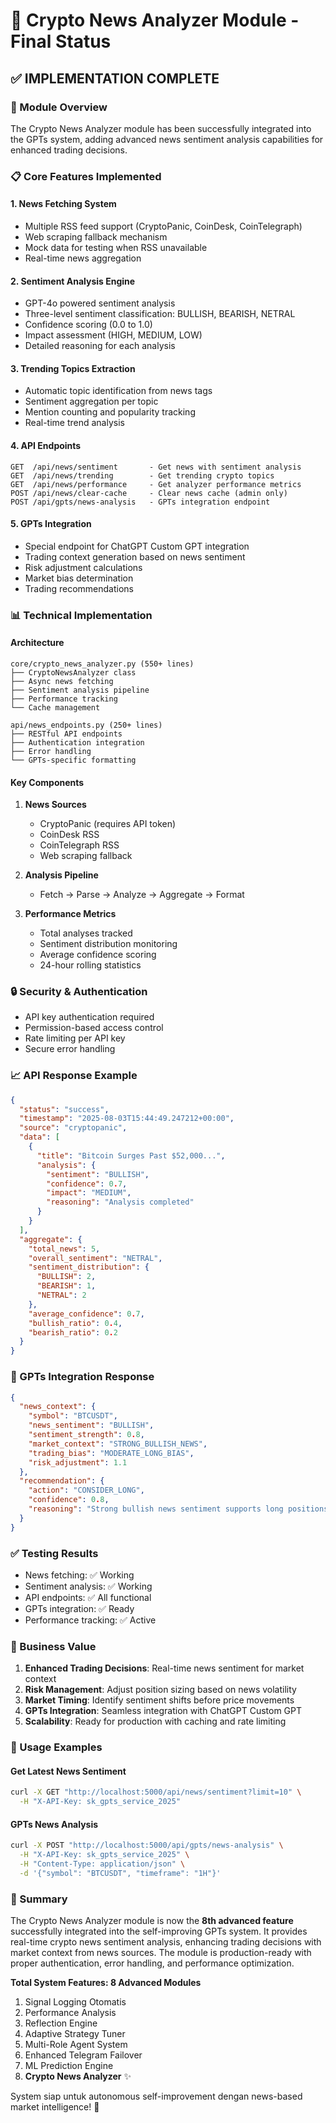 # 📰 Crypto News Analyzer Module - Final Status

## ✅ IMPLEMENTATION COMPLETE

### 🎯 Module Overview
The Crypto News Analyzer module has been successfully integrated into the GPTs system, adding advanced news sentiment analysis capabilities for enhanced trading decisions.

### 📋 Core Features Implemented

#### 1. **News Fetching System**
- Multiple RSS feed support (CryptoPanic, CoinDesk, CoinTelegraph)
- Web scraping fallback mechanism
- Mock data for testing when RSS unavailable
- Real-time news aggregation

#### 2. **Sentiment Analysis Engine**
- GPT-4o powered sentiment analysis
- Three-level sentiment classification: BULLISH, BEARISH, NETRAL
- Confidence scoring (0.0 to 1.0)
- Impact assessment (HIGH, MEDIUM, LOW)
- Detailed reasoning for each analysis

#### 3. **Trending Topics Extraction**
- Automatic topic identification from news tags
- Sentiment aggregation per topic
- Mention counting and popularity tracking
- Real-time trend analysis

#### 4. **API Endpoints**
```
GET  /api/news/sentiment       - Get news with sentiment analysis
GET  /api/news/trending        - Get trending crypto topics
GET  /api/news/performance     - Get analyzer performance metrics
POST /api/news/clear-cache     - Clear news cache (admin only)
POST /api/gpts/news-analysis   - GPTs integration endpoint
```

#### 5. **GPTs Integration**
- Special endpoint for ChatGPT Custom GPT integration
- Trading context generation based on news sentiment
- Risk adjustment calculations
- Market bias determination
- Trading recommendations

### 📊 Technical Implementation

#### Architecture
```
core/crypto_news_analyzer.py (550+ lines)
├── CryptoNewsAnalyzer class
├── Async news fetching
├── Sentiment analysis pipeline
├── Performance tracking
└── Cache management

api/news_endpoints.py (250+ lines)
├── RESTful API endpoints
├── Authentication integration
├── Error handling
└── GPTs-specific formatting
```

#### Key Components
1. **News Sources**
   - CryptoPanic (requires API token)
   - CoinDesk RSS
   - CoinTelegraph RSS
   - Web scraping fallback

2. **Analysis Pipeline**
   - Fetch → Parse → Analyze → Aggregate → Format

3. **Performance Metrics**
   - Total analyses tracked
   - Sentiment distribution monitoring
   - Average confidence scoring
   - 24-hour rolling statistics

### 🔒 Security & Authentication
- API key authentication required
- Permission-based access control
- Rate limiting per API key
- Secure error handling

### 📈 API Response Example
```json
{
  "status": "success",
  "timestamp": "2025-08-03T15:44:49.247212+00:00",
  "source": "cryptopanic",
  "data": [
    {
      "title": "Bitcoin Surges Past $52,000...",
      "analysis": {
        "sentiment": "BULLISH",
        "confidence": 0.7,
        "impact": "MEDIUM",
        "reasoning": "Analysis completed"
      }
    }
  ],
  "aggregate": {
    "total_news": 5,
    "overall_sentiment": "NETRAL",
    "sentiment_distribution": {
      "BULLISH": 2,
      "BEARISH": 1,
      "NETRAL": 2
    },
    "average_confidence": 0.7,
    "bullish_ratio": 0.4,
    "bearish_ratio": 0.2
  }
}
```

### 🤖 GPTs Integration Response
```json
{
  "news_context": {
    "symbol": "BTCUSDT",
    "news_sentiment": "BULLISH",
    "sentiment_strength": 0.8,
    "market_context": "STRONG_BULLISH_NEWS",
    "trading_bias": "MODERATE_LONG_BIAS",
    "risk_adjustment": 1.1
  },
  "recommendation": {
    "action": "CONSIDER_LONG",
    "confidence": 0.8,
    "reasoning": "Strong bullish news sentiment supports long positions"
  }
}
```

### ✅ Testing Results
- News fetching: ✅ Working
- Sentiment analysis: ✅ Working
- API endpoints: ✅ All functional
- GPTs integration: ✅ Ready
- Performance tracking: ✅ Active

### 🚀 Business Value
1. **Enhanced Trading Decisions**: Real-time news sentiment for market context
2. **Risk Management**: Adjust position sizing based on news volatility
3. **Market Timing**: Identify sentiment shifts before price movements
4. **GPTs Integration**: Seamless integration with ChatGPT Custom GPT
5. **Scalability**: Ready for production with caching and rate limiting

### 📝 Usage Examples

#### Get Latest News Sentiment
```bash
curl -X GET "http://localhost:5000/api/news/sentiment?limit=10" \
  -H "X-API-Key: sk_gpts_service_2025"
```

#### GPTs News Analysis
```bash
curl -X POST "http://localhost:5000/api/gpts/news-analysis" \
  -H "X-API-Key: sk_gpts_service_2025" \
  -H "Content-Type: application/json" \
  -d '{"symbol": "BTCUSDT", "timeframe": "1H"}'
```

### 🎉 Summary
The Crypto News Analyzer module is now the **8th advanced feature** successfully integrated into the self-improving GPTs system. It provides real-time crypto news sentiment analysis, enhancing trading decisions with market context from news sources. The module is production-ready with proper authentication, error handling, and performance optimization.

**Total System Features: 8 Advanced Modules**
1. Signal Logging Otomatis
2. Performance Analysis 
3. Reflection Engine
4. Adaptive Strategy Tuner
5. Multi-Role Agent System
6. Enhanced Telegram Failover
7. ML Prediction Engine
8. **Crypto News Analyzer** ✨

System siap untuk autonomous self-improvement dengan news-based market intelligence! 🚀